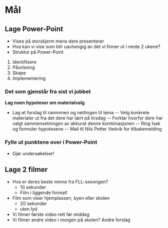 # Mål
## Lage Power-Point 
- Vises på storskjerm mens dere presenterer
- Hva kan vi vise som blir uavhengig av det vi finner ut i neste 2 ukene?
- Struktur på Power-Point
1. Identifisere
1. Påvirkning
1. Skape
1. Implementering

### Det som gjenstår fra sist vi jobbet
**Lag noen hypoteser om materialvalg**
- Lag et forslag til rammmen og nettingen til teina
  -- Velg konkrete materialer ut fra det dere har lært på tirsdag
  -- Forklar hvorfor dere har valgt sammensetningen av akkurat denne kombinasjonen
  -- Ring Isak og formuler hypotesene
  -- Mail til Nils Petter Vedvik for tilbakemelding

### Fylle ut punktene over i Power-Point
- Gjør undersøkelser!

## Lage 2 filmer
- Hva er deres beste minne fra FLL-sesongen?
  - 10 sekunder
  - Film i liggende format!
- Film som viser hjemplassen, byen eller skolen
  - 20 sekunder
  - uten lyd
- Vi filmer første video rett før middag
- Vi filmer andre video i morgen på skolen? Andre forslag 
    



